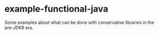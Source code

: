 example-functional-java
=======================

Some examples about what can be done with conservative libraries in the pre-JDK8 era.